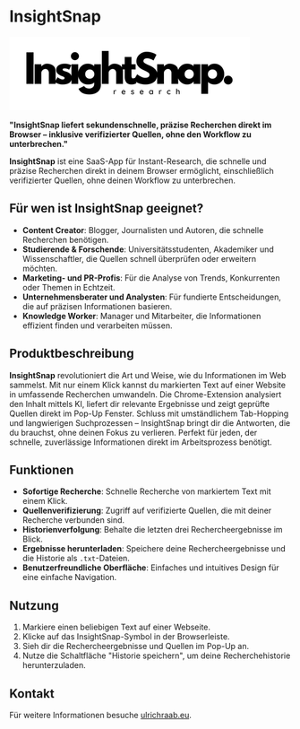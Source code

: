 # InsightSnap

![InsightSnap Logo](chrome-extension/images/InsightSnap.png)

**"InsightSnap liefert sekundenschnelle, präzise Recherchen direkt im Browser – inklusive verifizierter Quellen, ohne den Workflow zu unterbrechen."**

**InsightSnap** ist eine SaaS-App für Instant-Research, die schnelle und präzise Recherchen direkt in deinem Browser ermöglicht, einschließlich verifizierter Quellen, ohne deinen Workflow zu unterbrechen.



## Für wen ist InsightSnap geeignet?

- **Content Creator**: Blogger, Journalisten und Autoren, die schnelle Recherchen benötigen.
- **Studierende & Forschende**: Universitätsstudenten, Akademiker und Wissenschaftler, die Quellen schnell überprüfen oder erweitern möchten.
- **Marketing- und PR-Profis**: Für die Analyse von Trends, Konkurrenten oder Themen in Echtzeit.
- **Unternehmensberater und Analysten**: Für fundierte Entscheidungen, die auf präzisen Informationen basieren.
- **Knowledge Worker**: Manager und Mitarbeiter, die Informationen effizient finden und verarbeiten müssen.


## Produktbeschreibung

**InsightSnap** revolutioniert die Art und Weise, wie du Informationen im Web sammelst. Mit nur einem Klick kannst du markierten Text auf einer Website in umfassende Recherchen umwandeln. Die Chrome-Extension analysiert den Inhalt mittels KI, liefert dir relevante Ergebnisse und zeigt geprüfte Quellen direkt im Pop-Up Fenster. Schluss mit umständlichem Tab-Hopping und langwierigen Suchprozessen – InsightSnap bringt dir die Antworten, die du brauchst, ohne deinen Fokus zu verlieren. Perfekt für jeden, der schnelle, zuverlässige Informationen direkt im Arbeitsprozess benötigt.

## Funktionen

- **Sofortige Recherche**: Schnelle Recherche von markiertem Text mit einem Klick.
- **Quellenverifizierung**: Zugriff auf verifizierte Quellen, die mit deiner Recherche verbunden sind.
- **Historienverfolgung**: Behalte die letzten drei Rechercheergebnisse im Blick.
- **Ergebnisse herunterladen**: Speichere deine Rechercheergebnisse und die Historie als `.txt`-Dateien.
- **Benutzerfreundliche Oberfläche**: Einfaches und intuitives Design für eine einfache Navigation.

## Nutzung

1. Markiere einen beliebigen Text auf einer Webseite.
2. Klicke auf das InsightSnap-Symbol in der Browserleiste.
3. Sieh dir die Rechercheergebnisse und Quellen im Pop-Up an.
4. Nutze die Schaltfläche "Historie speichern", um deine Recherchehistorie herunterzuladen.

## Kontakt

Für weitere Informationen besuche [ulrichraab.eu](https://ulrichraab.eu).
